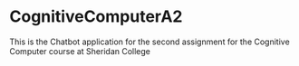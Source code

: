 # CognitiveComputerA2
This is the Chatbot application for the second assignment for the Cognitive Computer course at Sheridan College
